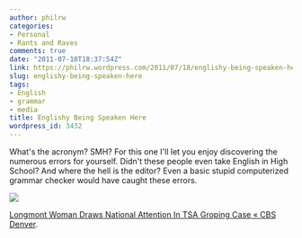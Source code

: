 ```yaml
---
author: philrw
categories:
- Personal
- Rants and Raves
comments: true
date: "2011-07-18T18:37:54Z"
link: https://philrw.wordpress.com/2011/07/18/englishy-being-speaken-here/
slug: englishy-being-speaken-here
tags:
- English
- grammar
- media
title: Englishy Being Speaken Here
wordpress_id: 3432
---
```


What's the acronym? SMH? For this one I'll let you enjoy discovering the numerous errors for yourself. Didn't these people even take English in High School? And where the hell is the editor? Even a basic stupid computerized grammar checker would have caught these errors.

![](/images/twofer.jpg)

[Longmont Woman Draws National Attention In TSA Groping Case « CBS Denver](http://denver.cbslocal.com/2011/07/18/longmont-woman-draws-national-attention-in-tsa-groping-case/).


